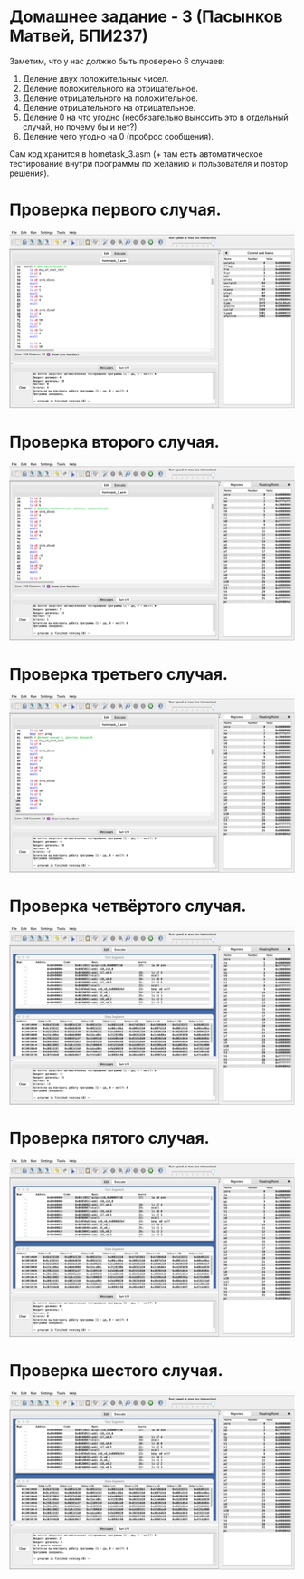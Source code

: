 # Домашнее задание - 3 (Пасынков Матвей, БПИ237)
Заметим, что у нас должно быть проверено 6 случаев:
1) Деление двух положительных чисел.
2) Деление положительного на отрицательное.
3) Деление отрицательного на положительное.
4) Деление отрицательного на отрицательное.
5) Деление 0 на что угодно (необязательно выносить это в отдельный случай, но почему бы и нет?)
6) Деление чего угодно на 0 (проброс сообщения).

Сам код хранится в hometask_3.asm (+ там есть автоматическое тестирование внутри программы по желанию и пользователя и повтор решения).
# Проверка первого случая.
![](/HW-3/images/1.png)
# Проверка второго случая.
![](/HW-3/images/2.png)
# Проверка третьего случая.
![](/HW-3/images/3.png)
# Проверка четвёртого случая.
![](/HW-3/images/4.png)
# Проверка пятого случая.
![](/HW-3/images/5.png)
# Проверка шестого случая.
![](/HW-3/images/6.png)
